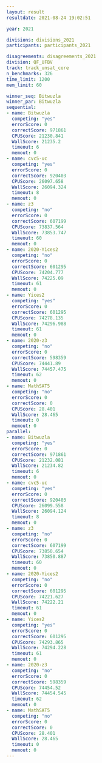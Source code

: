```yaml
---
layout: result
resultdate: 2021-08-24 19:02:51

year: 2021

divisions: divisions_2021
participants: participants_2021

disagreements: disagreements_2021
division: QF_UFBV
track: track_unsat_core
n_benchmarks: 326
time_limit: 1200
mem_limit: 60

winner_seq: Bitwuzla
winner_par: Bitwuzla
sequential:
- name: Bitwuzla
  competing: "yes"
  errorScore: 0
  correctScore: 971861
  CPUScore: 21230.841
  WallScore: 21235.2
  timeout: 6
  memout: 0
- name: cvc5-uc
  competing: "yes"
  errorScore: 0
  correctScore: 920403
  CPUScore: 26097.658
  WallScore: 26094.324
  timeout: 8
  memout: 0
- name: z3
  competing: "no"
  errorScore: 0
  correctScore: 607199
  CPUScore: 73837.564
  WallScore: 73853.747
  timeout: 60
  memout: 0
- name: 2020-Yices2
  competing: "no"
  errorScore: 0
  correctScore: 601295
  CPUScore: 74204.777
  WallScore: 74225.09
  timeout: 61
  memout: 0
- name: Yices2
  competing: "yes"
  errorScore: 0
  correctScore: 601295
  CPUScore: 74278.135
  WallScore: 74296.988
  timeout: 61
  memout: 0
- name: 2020-z3
  competing: "no"
  errorScore: 0
  correctScore: 598359
  CPUScore: 74441.89
  WallScore: 74457.475
  timeout: 62
  memout: 0
- name: MathSAT5
  competing: "no"
  errorScore: 0
  correctScore: 0
  CPUScore: 28.401
  WallScore: 28.465
  timeout: 0
  memout: 0
parallel:
- name: Bitwuzla
  competing: "yes"
  errorScore: 0
  correctScore: 971861
  CPUScore: 21232.081
  WallScore: 21234.82
  timeout: 6
  memout: 0
- name: cvc5-uc
  competing: "yes"
  errorScore: 0
  correctScore: 920403
  CPUScore: 26099.558
  WallScore: 26094.124
  timeout: 8
  memout: 0
- name: z3
  competing: "no"
  errorScore: 0
  correctScore: 607199
  CPUScore: 73850.654
  WallScore: 73850.887
  timeout: 60
  memout: 0
- name: 2020-Yices2
  competing: "no"
  errorScore: 0
  correctScore: 601295
  CPUScore: 74221.627
  WallScore: 74222.21
  timeout: 61
  memout: 0
- name: Yices2
  competing: "yes"
  errorScore: 0
  correctScore: 601295
  CPUScore: 74293.865
  WallScore: 74294.228
  timeout: 61
  memout: 0
- name: 2020-z3
  competing: "no"
  errorScore: 0
  correctScore: 598359
  CPUScore: 74454.52
  WallScore: 74454.545
  timeout: 62
  memout: 0
- name: MathSAT5
  competing: "no"
  errorScore: 0
  correctScore: 0
  CPUScore: 28.401
  WallScore: 28.465
  timeout: 0
  memout: 0
---
```

